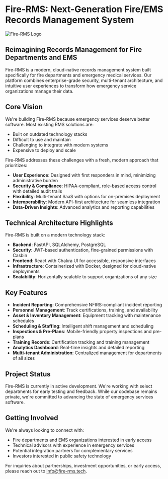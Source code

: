 # Fire-RMS: Next-Generation Fire/EMS Records Management System

![Fire-RMS Logo](./assets/logo.svg)

## Reimagining Records Management for Fire Departments and EMS

Fire-RMS is a modern, cloud-native records management system built specifically for fire departments and emergency medical services. Our platform combines enterprise-grade security, multi-tenant architecture, and intuitive user experiences to transform how emergency service organizations manage their data.

## Core Vision

We're building Fire-RMS because emergency services deserve better software. Most existing RMS solutions are:

- Built on outdated technology stacks
- Difficult to use and maintain
- Challenging to integrate with modern systems
- Expensive to deploy and scale

Fire-RMS addresses these challenges with a fresh, modern approach that prioritizes:

- **User Experience**: Designed with first responders in mind, minimizing administrative burden
- **Security & Compliance**: HIPAA-compliant, role-based access control with detailed audit trails
- **Flexibility**: Multi-tenant SaaS with options for on-premises deployment
- **Interoperability**: Modern API-first architecture for seamless integration
- **Data-Driven Insights**: Advanced analytics and reporting capabilities

## Technical Architecture Highlights

Fire-RMS is built on a modern technology stack:

- **Backend**: FastAPI, SQLAlchemy, PostgreSQL
- **Security**: JWT-based authentication, fine-grained permissions with Casbin
- **Frontend**: React with Chakra UI for accessible, responsive interfaces
- **Infrastructure**: Containerized with Docker, designed for cloud-native deployments
- **Scalability**: Horizontally scalable to support organizations of any size

## Key Features

- **Incident Reporting**: Comprehensive NFIRS-compliant incident reporting
- **Personnel Management**: Track certifications, training, and availability
- **Asset & Inventory Management**: Equipment tracking with maintenance schedules
- **Scheduling & Staffing**: Intelligent shift management and scheduling
- **Inspections & Pre-Plans**: Mobile-friendly property inspections and pre-plans
- **Training Records**: Certification tracking and training management
- **Analytics Dashboard**: Real-time insights and detailed reporting
- **Multi-tenant Administration**: Centralized management for departments of all sizes

## Project Status

Fire-RMS is currently in active development. We're working with select departments for early testing and feedback. While our codebase remains private, we're committed to advancing the state of emergency services software.

## Getting Involved

We're always looking to connect with:

- Fire departments and EMS organizations interested in early access
- Technical advisors with experience in emergency services
- Potential integration partners for complementary services
- Investors interested in public safety technology

For inquiries about partnerships, investment opportunities, or early access, please reach out to [info@fire-rms.tech](mailto:info@fire-rms.tech).

